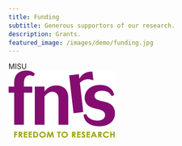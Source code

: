 ```yaml
---
title: Funding
subtitle: Generous supportors of our research.
description: Grants.
featured_image: /images/demo/funding.jpg
---
```


<div class="gallery" data-columns="4">  
    MISU<br/>
    <a href="https://www.frs-fnrs.be/fr/"><img src="/images/funding/fnrs.png"></a>
</div>